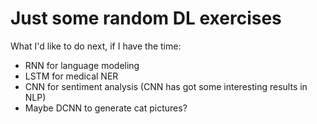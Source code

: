 # Just some random DL exercises 

What I'd like to do next, if I have the time:
* RNN for language modeling
* LSTM for medical NER
* CNN for sentiment analysis (CNN has got some interesting results in NLP)
* Maybe DCNN to generate cat pictures?